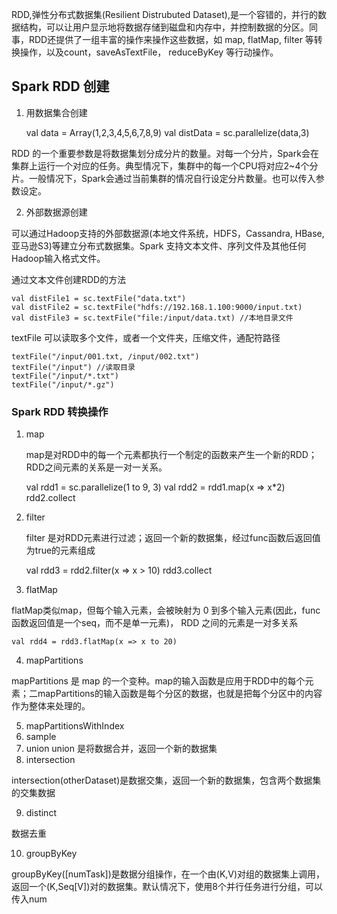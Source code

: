 


RDD,弹性分布式数据集(Resilient Distrubuted Dataset),是一个容错的，并行的数据结构，可以让用户显示地将数据存储到磁盘和内存中，并控制数据的分区。同事，RDD还提供了一组丰富的操作来操作这些数据，如 map, flatMap, filter 等转换操作，以及count，saveAsTextFile， reduceByKey 等行动操作。

## Spark RDD 创建

1. 用数据集合创建

    val data = Array(1,2,3,4,5,6,7,8,9)
    val distData = sc.parallelize(data,3)

RDD 的一个重要参数是将数据集划分成分片的数量。对每一个分片，Spark会在集群上运行一个对应的任务。典型情况下，集群中的每一个CPU将对应2~4个分片。一般情况下，Spark会通过当前集群的情况自行设定分片数量。也可以传入参数设定。

2. 外部数据源创建

可以通过Hadoop支持的外部数据源(本地文件系统，HDFS，Cassandra, HBase, 亚马逊S3)等建立分布式数据集。Spark 支持文本文件、序列文件及其他任何Hadoop输入格式文件。

通过文本文件创建RDD的方法

    val distFile1 = sc.textFile("data.txt")
    val distFile2 = sc.textFile("hdfs://192.168.1.100:9000/input.txt)
    val distFile3 = sc.textFile("file:/input/data.txt) //本地目录文件

textFile 可以读取多个文件，或者一个文件夹，压缩文件，通配符路径

    textFile("/input/001.txt, /input/002.txt")
    textFile("/input") //读取目录
    textFile("/input/*.txt")
    textFile("/input/*.gz")  

### Spark RDD 转换操作

1. map

    map是对RDD中的每一个元素都执行一个制定的函数来产生一个新的RDD；RDD之间元素的关系是一对一关系。

    val rdd1 = sc.parallelize(1 to 9, 3)
    val rdd2 = rdd1.map(x => x*2)
    rdd2.collect

2. filter

    filter 是对RDD元素进行过滤；返回一个新的数据集，经过func函数后返回值为true的元素组成

    val rdd3 = rdd2.filter(x => x > 10)
    rdd3.collect

3. flatMap

flatMap类似map，但每个输入元素，会被映射为 0 到多个输入元素(因此，func函数返回值是一个seq，而不是单一元素)， RDD 之间的元素是一对多关系

    val rdd4 = rdd3.flatMap(x => x to 20)

4. mapPartitions

mapPartitions 是 map 的一个变种。map的输入函数是应用于RDD中的每个元素；二mapPartitions的输入函数是每个分区的数据，也就是把每个分区中的内容作为整体来处理的。

5. mapPartitionsWithIndex
6. sample
7. union
    union 是将数据合并，返回一个新的数据集
8. intersection

intersection(otherDataset)是数据交集，返回一个新的数据集，包含两个数据集的交集数据

9. distinct

数据去重

10. groupByKey

groupByKey([numTask])是数据分组操作，在一个由(K,V)对组的数据集上调用，返回一个(K,Seq[V])对的数据集。默认情况下，使用8个并行任务进行分组，可以传入num
